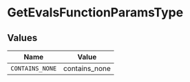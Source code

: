 # GetEvalsFunctionParamsType


## Values

| Name            | Value           |
| --------------- | --------------- |
| `CONTAINS_NONE` | contains_none   |